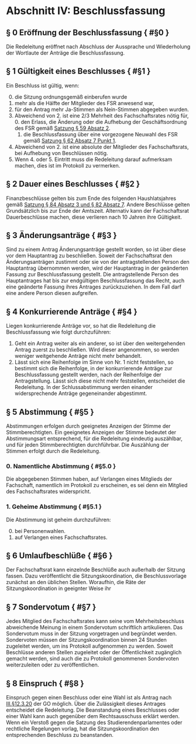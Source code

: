 # Abschnitt IV: Beschlussfassung
## § 0 Eröffnung der Beschlussfassung { #§0 }
Die Redeleitung eröffnet nach Abschluss der Aussprache und Wiederholung der Wortlaute der Anträge die Beschlussfassung.

## § 1 Gültigkeit eines Beschlusses { #§1 }
Ein Beschluss ist gültig, wenn:

0. die Sitzung ordnungsgemäß einberufen wurde
1. mehr als die Hälfte der Mitglieder des FSR anwesend war,
2. für den Antrag mehr Ja-Stimmen als Nein-Stimmen abgegeben wurden.
3. Abweichend von 2. ist eine 2/3 Mehrheit des Fachschaftsrates nötig für,
	0. den Erlass, die Änderung oder die Aufhebung der Geschäftsordnung des FSR gemäß [Satzung § 59 Absatz 2](https://sphhu.de/documents/2022/07/satzung.pdf/).
	1. die Beschlussfassung über eine vorgezogene Neuwahl des FSR gemäß [Satzung § 62 Absatz 7 Punkt 1](https://sphhu.de/documents/2022/07/satzung.pdf/).
4.  Abweichend von 2. ist eine absolute der Mitglieder des Fachschaftsrats, bei Aufhebung von Beschlüssen nötig.
5. Wenn 4. oder 5. Eintritt muss die Redeleitung darauf aufmerksam machen, dies ist im Protokoll zu vermerken.
 
 
## § 2 Dauer eines Beschlusses { #§2 }
Finanzbeschlüsse gelten bis zum Ende des folgenden Haushlatsjahres gemäß [Satzung § 84 Absatz 3 und § 82 Absatz 7](https://sphhu.de/documents/2022/07/satzung.pdf/). Andere Beschlüsse gelten Grundsätzlich bis zur Ende der Amtszeit. Alternativ kann der Fachschaftsrat Dauerbeschlüsse machen, diese verlieren nach 10 Jahren ihre Gültigkeit. 

## § 3 Änderungsanträge { #§3 }
Sind zu einem Antrag Änderungsanträge gestellt worden, so ist über diese vor dem Hauptantrag zu beschließen. Soweit der Fachschaftsrat den Änderungsanträgen zustimmt oder sie von der antragstellenden Person den Hauptantrag übernommen werden, wird der Hauptantrag in der geänderten Fassung zur Beschlussfassung gestellt. Die antragstellende Person des Hauptantrages hat bis zur endgültigen Beschlussfassung das Recht, auch eine geänderte Fassung ihres Antrages zurückzuziehen. In dem Fall darf eine andere Person diesen aufgreifen. 

## § 4 Konkurrierende Anträge { #§4 }
Liegen konkurrierende Anträge vor, so hat die Redeleitung die Beschlussfassung wie folgt durchzuführen:
1. Geht ein Antrag weiter als ein anderer, so ist über den weitergehenden Antrag zuerst zu beschließen. Wird dieser angenommen, so werden weniger weitgehende Anträge nicht mehr behandelt.
2. Lässt sich eine Reihenfolge im Sinne von Nr. 1 nicht feststellen, so bestimmt sich die Reihenfolge, in der konkurrierende Anträge zur Beschlussfassung gestellt werden, nach der Reihenfolge der Antragstellung. Lässt sich diese nicht mehr feststellen, entscheidet die Redeleitung. In der Schlussabstimmung werden einander widersprechende Anträge gegeneinander abgestimmt.

## § 5 Abstimmung { #§5 }
Abstimmungen erfolgen durch geeignetes Anzeigen der Stimme der Stimmberechtigten. Ein geeignetes Anzeigen der Stimme bedeutet der Abstimmungsart entsprechend, für die Redeleitung eindeutig auszählbar, und für jeden Stimmberechtigten durchführbar. Die Auszählung der Stimmen erfolgt durch die Redeleitung.

### 0. Namentliche Abstimmung { #§5.0 }
Die abgegebenen Stimmen haben, auf Verlangen eines Mitglieds der Fachschaft, namentlich im Protokoll zu erscheinen, es sei denn ein Mitglied des Fachschaftsrates widerspricht.

### 1. Geheime Abstimmung { #§5.1 }
Die Abstimmung ist geheim durchzuführen:

0. <a name="§5.1.1">bei Personenwahlen.</a>
1. <a name="§5.1.1">auf Verlangen eines Fachschaftsrates.</a>

## § 6 Umlaufbeschlüße { #§6 }
Der Fachschaftsrat kann einzelnde Beschlüße auch außerhalb der Sitzung fassen. Dazu veröffentlicht die Sitzungskoordination, die Beschlussvorlage zunächst an den üblichen Stellen. Woraufhin, die Räte der Sitzungskoordination in geeignter Weise ihr 

## § 7 Sondervotum { #§7 }
Jedes Mitglied des Fachschaftsrates kann seine vom Mehrheitsbeschluss abweichende Meinung in einem Sondervotum schriftlich artikulieren. Das Sondervotum muss in der Sitzung vorgetragen und begründet werden. Sondervoten müssen der Sitzungskoordination binnen 24 Stunden zugeleitet werden, um ins Protokoll aufgenommen zu werden. Soweit Beschlüsse anderen Stellen zugeleitet oder der Öffentlichkeit zugänglich gemacht werden, sind auch die zu Protokoll genommenen Sondervoten weiterzuleiten oder zu veröffentlichen.

## § 8 Einspruch { #§8 }
Einspruch gegen einen Beschluss oder eine Wahl ist als Antrag nach [III.§12.3.20](./Abschnitt_3_Durchfuhrung_der_Sitzung.md#§12.3.20) der GO möglich. Über die Zulässigkeit dieses Antrages entscheidet die Redeleitung. Die Beanstandung eines Beschlusses oder einer Wahl kann auch gegenüber dem Rechtsausschuss erklärt werden. Wenn ein Verstoß gegen die Satzung des Studierendenparlamentes oder rechtliche Regelungen vorlag, hat die Sitzungskoordination den entsprechenden Beschluss zu beanstanden.

